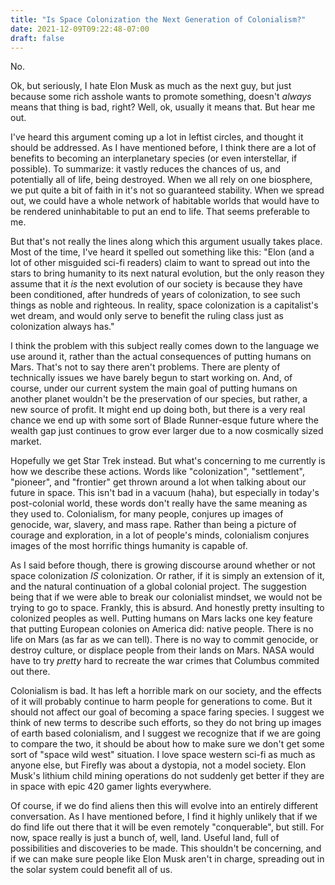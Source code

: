 ```yaml
---
title: "Is Space Colonization the Next Generation of Colonialism?"
date: 2021-12-09T09:22:48-07:00
draft: false
---
```

 
No.
 
Ok, but seriously, I hate Elon Musk as much as the next guy, but just because some rich asshole wants to promote something, doesn't *always* means that thing is bad, right? Well, ok, usually it means that. But hear me out.
 
I've heard this argument coming up a lot in leftist circles, and thought it should be addressed. As I have mentioned before, I think there are a lot of benefits to becoming an interplanetary species (or even interstellar, if possible). To summarize: it vastly reduces the chances of us, and potentially all of life, being destroyed. When we all rely on one biosphere, we put quite a bit of faith in it's not so guaranteed stability. When we spread out, we could have a whole network of habitable worlds that would have to be rendered uninhabitable to put an end to life. That seems preferable to me.
 
But that's not really the lines along which this argument usually takes place. Most of the time, I've heard it spelled out something like this: "Elon (and a lot of other misguided sci-fi readers) claim to want to spread out into the stars to bring humanity to its next natural evolution, but the only reason they assume that it *is* the next evolution of our society is because they have been conditioned, after hundreds of years of colonization, to see such things as noble and righteous. In reality, space colonization is a capitalist's wet dream, and would only serve to benefit the ruling class just as colonization always has."
 
I think the problem with this subject really comes down to the language we use around it, rather than the actual consequences of putting humans on Mars. That's not to say there aren't problems. There are plenty of technically issues we have barely begun to start working on. And, of course, under our current system the main goal of putting humans on another planet wouldn't be the preservation of our species, but rather, a new source of profit. It might end up doing both, but there is a very real chance we end up with some sort of Blade Runner-esque future where the wealth gap just continues to grow ever larger due to a now cosmically sized market.
 
Hopefully we get Star Trek instead. But what's concerning to me currently is how we describe these actions. Words like "colonization", "settlement", "pioneer", and "frontier" get thrown around a lot when talking about our future in space. This isn't bad in a vacuum (haha), but especially in today's post-colonial world, these words don't really have the same meaning as they used to. Colonialism, for many people, conjures up images of genocide, war, slavery, and mass rape. Rather than being a picture of courage and exploration, in a lot of people's minds, colonialism conjures images of the most horrific things humanity is capable of.
 
As I said before though, there is growing discourse around whether or not space colonization *IS* colonization. Or rather, if it is simply an extension of it, and the natural continuation of a global colonial project. The suggestion being that if we were able to break our colonialist mindset, we would not be trying to go to space. Frankly, this is absurd. And honestly pretty insulting to colonized peoples as well. Putting humans on Mars lacks one key feature that putting European colonies on America did: native people. There is no life on Mars (as far as we can tell). There is no way to commit genocide, or destroy culture, or displace people from their lands on Mars. NASA would have to try *pretty* hard to recreate the war crimes that Columbus commited out there.
 
Colonialism is bad. It has left a horrible mark on our society, and the effects of it will probably continue to harm people for generations to come. But it should not affect our goal of becoming a space faring species. I suggest we think of new terms to describe such efforts, so they do not bring up images of earth based colonialism, and I suggest we recognize that if we are going to compare the two, it should be about how to make sure we don't get some sort of "space wild west" situation. I love space western sci-fi as much as anyone else, but Firefly was about a dystopia, not a model society. Elon Musk's lithium child mining operations do not suddenly get better if they are in space with epic 420 gamer lights everywhere.
 
Of course, if we do find aliens then this will evolve into an entirely different conversation. As I have mentioned before, I find it highly unlikely that if we do find life out there that it will be even remotely "conquerable", but still. For now, space really is just a bunch of, well, land. Useful land, full of possibilities and discoveries to be made. This shouldn't be concerning, and if we can make sure people like Elon Musk aren't in charge, spreading out in the solar system could benefit all of us.
 

